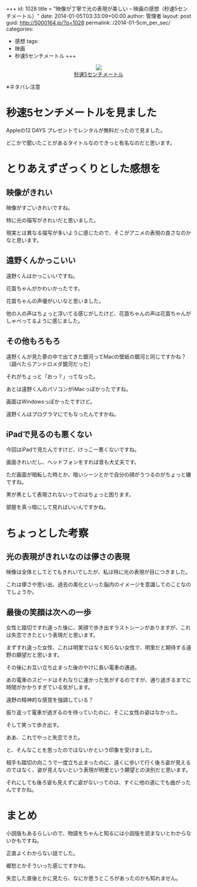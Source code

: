 +++
id: 1028
title = "映像が丁寧で光の表現が美しい – 映画の感想（秒速5センチメートル）"
date: 2014-01-05T03:33:09+00:00
author: 管理者
layout: post
guid: http://5000164.jp/?p=1028
permalink: /2014-01-5cm_per_sec/
categories:
  - 感想
tags:
  - 映画
  - 秒速5センチメートル
+++
<div style="text-align: center;">
  <a href="http://www.amazon.co.jp/gp/product/B000QXD9S6/ref=as_li_ss_il?ie=UTF8&#038;camp=247&#038;creative=7399&#038;creativeASIN=B000QXD9S6&#038;linkCode=as2&#038;tag=5000164-22"><img border="0" src="http://ws-fe.amazon-adsystem.com/widgets/q?_encoding=UTF8&#038;ASIN=B000QXD9S6&#038;Format=_SL160_&#038;ID=AsinImage&#038;MarketPlace=JP&#038;ServiceVersion=20070822&#038;WS=1&#038;tag=5000164-22" /><br /><span>秒速5センチメートル</span></a><img src="http://ir-jp.amazon-adsystem.com/e/ir?t=5000164-22&#038;l=as2&#038;o=9&#038;a=B000QXD9S6" width="1" height="1" border="0" alt="" style="border:none !important; margin:0px !important;" />
</div>

※ネタバレ注意

# 秒速5センチメートルを見ました

Appleの12 DAYS プレゼントでレンタルが無料だったので見ました。
  
どこかで聞いたことがあるタイトルなのできっと有名なのだと思います。

# とりあえずざっくりとした感想を

## 映像がきれい

映像がすごいきれいですね。
  
特に光の描写がきれいだと思いました。
  
現実とは異なる描写が多いように感じたので、そこがアニメの表現の良さなのかなと思います。

## 遠野くんかっこいい

遠野くんはかっこいいですね。
  
花苗ちゃんがかわいかったです。
  
花苗ちゃんの声優がいいなと思いました。
  
他の人の声はちょっと浮いてる感じがしたけど、花苗ちゃんの声は花苗ちゃんがしゃべってるように感じました。

## その他もろもろ

遠野くんが見た夢の中で出てきた銀河ってMacの壁紙の銀河と同じですかね？（調べたらアンドロメダ銀河だった）
  
それがちょっと「おっ？」ってなった。
  
あとは遠野くんのパソコンがiMacっぽかったですね。
  
画面はWindowsっぽかったですけど。
  
遠野くんはプログラマにでもなったんですかね。 

## iPadで見るのも悪くない

今回はiPadで見たんですけど、けっこー悪くないですね。
  
画面きれいだし、ヘッドフォンをすれば音も大丈夫です。
  
ただ画面が暗転した時とか、暗いシーンとかで自分の顔がうつるのがちょっと嫌ですね。
  
黒が黒として表現されないってのはちょっと困ります。
  
部屋を真っ暗にして見ればいいんですかね。

# ちょっとした考察

## 光の表現がきれいなのは儚さの表現

映像は全体としてとてもきれいでしたが、私は特に光の表現が目につきました。
  
これは儚さや思い出、過去の美化といった脳内のイメージを意識してのことなのでしょうか。

## 最後の笑顔は次への一歩

女性と踏切ですれ違った後に、笑顔で歩き出すラストシーンがありますが、これは失恋できたという表現だと思います。
  
まずすれ違った女性、これは明里ではなく知らない女性で、明里だと期待する遠野の願望だと思います。
  
その後にお互い立ち止まった後のやけに長い電車の通過。
  
あの電車のスピードはそれなりに速かった気がするのですが、通り過ぎるまでに時間がかかりすぎている気がします。
  
遠野の精神的な感覚を強調している？
  
振り返って電車が過ぎるのを待っていたのに、そこに女性の姿はなかった。
  
そして笑って歩き出す。
  
ああ、これでやっと失恋できた。
  
と、そんなことを思ったのではないかという印象を受けました。
  
相手も踏切の向こうで一度立ち止まったのに、遠くに歩いて行く後ろ姿が見えるのではなく、姿が見えないという表現が明里という願望との決別だと思います。
  
それにしても後ろ姿も見えずに姿がないってのは、すぐに他の道にでも曲がったんですかね。

# まとめ

小説版もあるらしいので、物語をちゃんと知るには小説版を読まないとわからないかもですね。
  
正直よくわからない話でした。
  
郷愁とかそういった感じですかね。
  
失恋した直後とかに見たら、なにか思うところがあったのかも知れません。